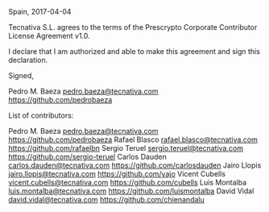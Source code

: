 Spain, 2017-04-04

Tecnativa S.L. agrees to the terms of the Prescrypto Corporate Contributor License
Agreement v1.0.

I declare that I am authorized and able to make this agreement and sign this
declaration.

Signed,

Pedro M. Baeza pedro.baeza@tecnativa.com https://github.com/pedrobaeza

List of contributors:

Pedro M. Baeza pedro.baeza@tecnativa.com https://github.com/pedrobaeza
Rafael Blasco rafael.blasco@tecnativa.com https://github.com/rafaelbn
Sergio Teruel sergio.teruel@tecnativa.com https://github.com/sergio-teruel
Carlos Dauden carlos.dauden@tecnativa.com https://github.com/carlosdauden
Jairo Llopis jairo.llopis@tecnativa.com https://github.com/yajo
Vicent Cubells vicent.cubells@tecnativa.com https://github.com/cubells
Luis Montalba luis.montalba@tecnativa.com https://github.com/luismontalba
David Vidal david.vidal@tecnativa.com https://github.com/chienandalu
